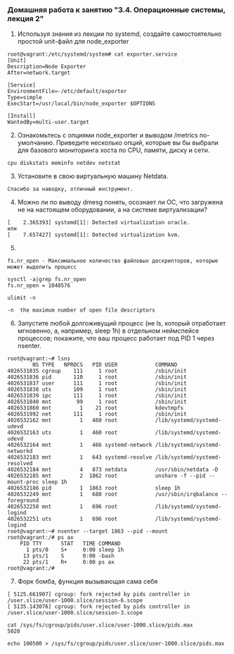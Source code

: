 ### Домашняя работа к занятию "3.4. Операционные системы, лекция 2"

1. Используя знания из лекции по systemd, создайте самостоятельно простой unit-файл для node_exporter
```
root@vagrant:/etc/systemd/system# cat exporter.service
[Unit]
Description=Node Exporter
After=network.target

[Service]
EnvironmentFile=-/etc/default/exporter
Type=simple
ExecStart=/usr/local/bin/node_exporter $OPTIONS

[Install]
WantedBy=multi-user.target
```
2. Ознакомьтесь с опциями node_exporter и выводом /metrics по-умолчанию. Приведите несколько опций, которые вы бы выбрали для базового мониторинга хоста по CPU, памяти, диску и сети.
```
cpu diskstats meminfo netdev netstat
```
3. Установите в свою виртуальную машину Netdata.
```
Спасибо за наводку, отличный инструмент.
```
4. Можно ли по выводу dmesg понять, осознает ли ОС, что загружена не на настоящем оборудовании, а на системе виртуализации?
```
[    2.365393] systemd[1]: Detected virtualization oracle.
или
[    7.657427] systemd[1]: Detected virtualization kvm.
```
5. 
```
fs.nr_open - Максимальное количество файловых дескрипторов, которые может выделить процесс

sysctl -a|grep fs.nr_open
fs.nr_open = 1048576

ulimit -n

-n	the maximum number of open file descriptors
```
6. Запустите любой долгоживущий процесс (не ls, который отработает мгновенно, а, например, sleep 1h) в отдельном неймспейсе процессов; покажите, что ваш процесс работает под PID 1 через nsenter.
```
root@vagrant:~# lsns
        NS TYPE   NPROCS   PID USER            COMMAND
4026531835 cgroup    111     1 root            /sbin/init
4026531836 pid       110     1 root            /sbin/init
4026531837 user      111     1 root            /sbin/init
4026531838 uts       109     1 root            /sbin/init
4026531839 ipc       111     1 root            /sbin/init
4026531840 mnt        99     1 root            /sbin/init
4026531860 mnt         1    21 root            kdevtmpfs
4026531992 net       111     1 root            /sbin/init
4026532162 mnt         1   460 root            /lib/systemd/systemd-udevd
4026532163 uts         1   460 root            /lib/systemd/systemd-udevd
4026532164 mnt         1   466 systemd-network /lib/systemd/systemd-networkd
4026532183 mnt         1   643 systemd-resolve /lib/systemd/systemd-resolved
4026532184 mnt         4   873 netdata         /usr/sbin/netdata -D
4026532185 mnt         2  1862 root            unshare -f --pid --mount-proc sleep 1h
4026532186 pid         1  1863 root            sleep 1h
4026532249 mnt         1   688 root            /usr/sbin/irqbalance --foreground
4026532250 mnt         1   696 root            /lib/systemd/systemd-logind
4026532251 uts         1   696 root            /lib/systemd/systemd-logind
root@vagrant:~# nsenter --target 1863 --pid --mount
root@vagrant:/# ps ax
    PID TTY      STAT   TIME COMMAND
      1 pts/0    S+     0:00 sleep 1h
     13 pts/1    S      0:00 -bash
     22 pts/1    R+     0:00 ps ax
root@vagrant:/#
```
7. Форк бомба, функция вызывающая сама себя
```
[ 5125.661907] cgroup: fork rejected by pids controller in /user.slice/user-1000.slice/session-6.scope
[ 5135.143076] cgroup: fork rejected by pids controller in /user.slice/user-1000.slice/session-3.scope

cat /sys/fs/cgroup/pids/user.slice/user-1000.slice/pids.max
5020

echo 100500 > /sys/fs/cgroup/pids/user.slice/user-1000.slice/pids.max
```
